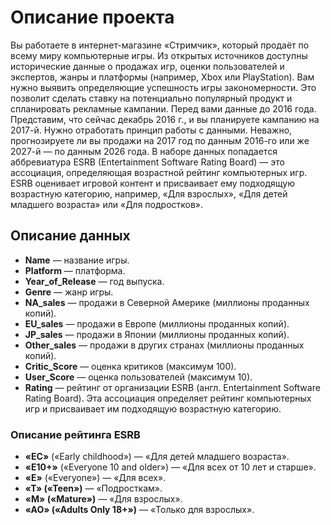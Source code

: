 # Описание проекта
Вы работаете в интернет-магазине «Стримчик», который продаёт по всему миру компьютерные игры. Из открытых источников доступны исторические данные о продажах игр, оценки пользователей и экспертов, жанры и платформы (например, Xbox или PlayStation). Вам нужно выявить определяющие успешность игры закономерности. Это позволит сделать ставку на потенциально популярный продукт и спланировать рекламные кампании.
Перед вами данные до 2016 года. Представим, что сейчас декабрь 2016 г., и вы планируете кампанию на 2017-й. Нужно отработать принцип работы с данными. Неважно, прогнозируете ли вы продажи на 2017 год по данным 2016-го или же 2027-й — по данным 2026 года.
В наборе данных попадается аббревиатура ESRB (Entertainment Software Rating Board) — это ассоциация, определяющая возрастной рейтинг компьютерных игр. ESRB оценивает игровой контент и присваивает ему подходящую возрастную категорию, например, «Для взрослых», «Для детей младшего возраста» или «Для подростков».

## Описание данных
* **Name** — название игры.
* **Platform** — платформа.
* **Year_of_Release** — год выпуска.
* **Genre** — жанр игры.
* **NA_sales** — продажи в Северной Америке (миллионы проданных копий).
* **EU_sales** — продажи в Европе (миллионы проданных копий).
* **JP_sales** — продажи в Японии (миллионы проданных копий).
* **Other_sales** — продажи в других странах (миллионы проданных копий).
* **Critic_Score** — оценка критиков (максимум 100).
* **User_Score** — оценка пользователей (максимум 10).
* **Rating** — рейтинг от организации ESRB (англ. Entertainment Software Rating Board). Эта ассоциация определяет рейтинг компьютерных игр и присваивает им подходящую возрастную категорию.

### Описание рейтинга ESRB
* **«EC»** («Early childhood») — «Для детей младшего возраста».
* **«E10+»** («Everyone 10 and older») — «Для всех от 10 лет и старше».
* **«E»** («Everyone») — «Для всех».
* **«T» («Teen»)** — «Подросткам».
* **«M» («Mature»)** — «Для взрослых».
* **«AO» («Adults Only 18+»)** — «Только для взрослых».
